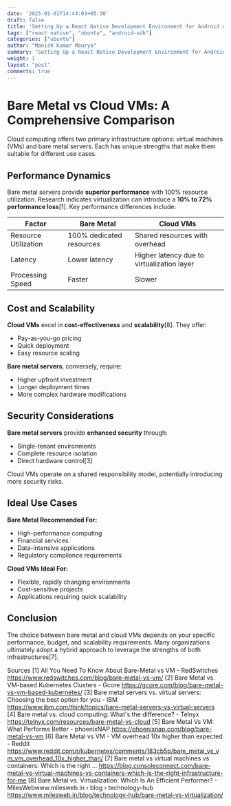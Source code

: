 ```yaml
---
date: '2025-01-01T14:44:03+05:30'
draft: false
title: 'Setting Up a React Native Development Environment for Android on Ubuntu'
tags: ["react native", "ubuntu", "android-sdk"]
categories: ["ubuntu"]
author: "Manish Kumar Mourya"
summary: "Setting Up a React Native Development Environment for Android on Ubuntu."
weight: 1
layout: "post"
comments: true
---
```

# Bare Metal vs Cloud VMs: A Comprehensive Comparison

Cloud computing offers two primary infrastructure options: virtual machines (VMs) and bare metal servers. Each has unique strengths that make them suitable for different use cases.

## Performance Dynamics

Bare metal servers provide **superior performance** with 100% resource utilization. Research indicates virtualization can introduce a **10% to 72% performance loss**[1]. Key performance differences include:

| Factor | Bare Metal | Cloud VMs |
|--------|------------|-----------|
| Resource Utilization | 100% dedicated resources | Shared resources with overhead |
| Latency | Lower latency | Higher latency due to virtualization layer |
| Processing Speed | Faster | Slower |

## Cost and Scalability

**Cloud VMs** excel in **cost-effectiveness** and **scalability**[8]. They offer:
- Pay-as-you-go pricing
- Quick deployment
- Easy resource scaling

**Bare metal servers**, conversely, require:
- Higher upfront investment
- Longer deployment times
- More complex hardware modifications

## Security Considerations

**Bare metal servers** provide **enhanced security** through:
- Single-tenant environments
- Complete resource isolation
- Direct hardware control[3]

Cloud VMs operate on a shared responsibility model, potentially introducing more security risks.

## Ideal Use Cases

**Bare Metal Recommended For:**
- High-performance computing
- Financial services
- Data-intensive applications
- Regulatory compliance requirements

**Cloud VMs Ideal For:**
- Flexible, rapidly changing environments
- Cost-sensitive projects
- Applications requiring quick scalability

## Conclusion

The choice between bare metal and cloud VMs depends on your specific performance, budget, and scalability requirements. Many organizations ultimately adopt a hybrid approach to leverage the strengths of both infrastructures[7].

Sources
[1] All You Need To Know About Bare-Metal vs VM - RedSwitches https://www.redswitches.com/blog/bare-metal-vs-vm/
[2] Bare Metal vs. VM-based Kubernetes Clusters - Gcore https://gcore.com/blog/bare-metal-vs-vm-based-kubernetes/
[3] Bare metal servers vs. virtual servers: Choosing the best option for you - IBM https://www.ibm.com/think/topics/bare-metal-servers-vs-virtual-servers
[4] Bare metal vs. cloud computing: What's the difference? - Telnyx https://telnyx.com/resources/bare-metal-vs-cloud
[5] Bare Metal Vs VM: What Performs Better - phoenixNAP https://phoenixnap.com/blog/bare-metal-vs-vm
[6] Bare Metal vs VM - VM overhead 10x higher than expected - Reddit https://www.reddit.com/r/kubernetes/comments/183cb5p/bare_metal_vs_vm_vm_overhead_10x_higher_than/
[7] Bare metal vs virtual machines vs containers: Which is the right ... https://blog.consoleconnect.com/bare-metal-vs-virtual-machines-vs-containers-which-is-the-right-infrastructure-for-me
[8] Bare Metal vs. Virtualization: Which Is An Efficient Performer? - MilesWebwww.milesweb.in › blog › technology-hub https://www.milesweb.in/blog/technology-hub/bare-metal-vs-virtualization/